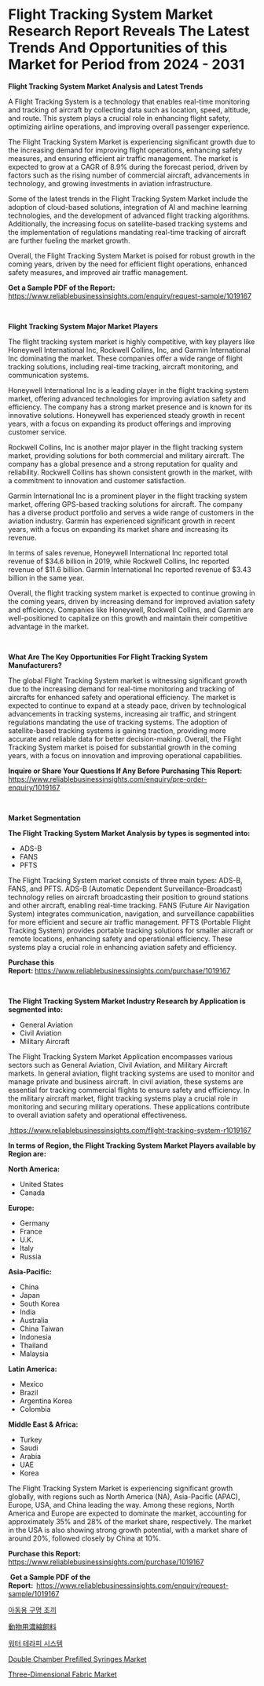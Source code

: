 <p><h1>Flight Tracking System Market Research Report Reveals The Latest Trends And Opportunities of this Market for Period from 2024 - 2031</h1></p><p><strong>Flight Tracking System Market Analysis and Latest Trends</strong></p>
<p><p>A Flight Tracking System is a technology that enables real-time monitoring and tracking of aircraft by collecting data such as location, speed, altitude, and route. This system plays a crucial role in enhancing flight safety, optimizing airline operations, and improving overall passenger experience.</p><p>The Flight Tracking System Market is experiencing significant growth due to the increasing demand for improving flight operations, enhancing safety measures, and ensuring efficient air traffic management. The market is expected to grow at a CAGR of 8.9% during the forecast period, driven by factors such as the rising number of commercial aircraft, advancements in technology, and growing investments in aviation infrastructure.</p><p>Some of the latest trends in the Flight Tracking System Market include the adoption of cloud-based solutions, integration of AI and machine learning technologies, and the development of advanced flight tracking algorithms. Additionally, the increasing focus on satellite-based tracking systems and the implementation of regulations mandating real-time tracking of aircraft are further fueling the market growth.</p><p>Overall, the Flight Tracking System Market is poised for robust growth in the coming years, driven by the need for efficient flight operations, enhanced safety measures, and improved air traffic management.</p></p>
<p><strong>Get a Sample PDF of the Report:&nbsp;</strong> <a href="https://www.reliablebusinessinsights.com/enquiry/request-sample/1019167">https://www.reliablebusinessinsights.com/enquiry/request-sample/1019167</a></p>
<p>&nbsp;</p>
<p><strong>Flight Tracking System Major Market Players</strong></p>
<p><p>The flight tracking system market is highly competitive, with key players like Honeywell International Inc, Rockwell Collins, Inc, and Garmin International Inc dominating the market. These companies offer a wide range of flight tracking solutions, including real-time tracking, aircraft monitoring, and communication systems.</p><p>Honeywell International Inc is a leading player in the flight tracking system market, offering advanced technologies for improving aviation safety and efficiency. The company has a strong market presence and is known for its innovative solutions. Honeywell has experienced steady growth in recent years, with a focus on expanding its product offerings and improving customer service.</p><p>Rockwell Collins, Inc is another major player in the flight tracking system market, providing solutions for both commercial and military aircraft. The company has a global presence and a strong reputation for quality and reliability. Rockwell Collins has shown consistent growth in the market, with a commitment to innovation and customer satisfaction.</p><p>Garmin International Inc is a prominent player in the flight tracking system market, offering GPS-based tracking solutions for aircraft. The company has a diverse product portfolio and serves a wide range of customers in the aviation industry. Garmin has experienced significant growth in recent years, with a focus on expanding its market share and increasing its revenue.</p><p>In terms of sales revenue, Honeywell International Inc reported total revenue of $34.6 billion in 2019, while Rockwell Collins, Inc reported revenue of $11.6 billion. Garmin International Inc reported revenue of $3.43 billion in the same year.</p><p>Overall, the flight tracking system market is expected to continue growing in the coming years, driven by increasing demand for improved aviation safety and efficiency. Companies like Honeywell, Rockwell Collins, and Garmin are well-positioned to capitalize on this growth and maintain their competitive advantage in the market.</p></p>
<p>&nbsp;</p>
<p><strong>What Are The Key Opportunities For Flight Tracking System Manufacturers?</strong></p>
<p><p>The global Flight Tracking System market is witnessing significant growth due to the increasing demand for real-time monitoring and tracking of aircrafts for enhanced safety and operational efficiency. The market is expected to continue to expand at a steady pace, driven by technological advancements in tracking systems, increasing air traffic, and stringent regulations mandating the use of tracking systems. The adoption of satellite-based tracking systems is gaining traction, providing more accurate and reliable data for better decision-making. Overall, the Flight Tracking System market is poised for substantial growth in the coming years, with a focus on innovation and improving operational capabilities.</p></p>
<p><strong>Inquire or Share Your Questions If Any Before Purchasing This Report:</strong> <a href="https://www.reliablebusinessinsights.com/enquiry/pre-order-enquiry/1019167">https://www.reliablebusinessinsights.com/enquiry/pre-order-enquiry/1019167</a></p>
<p>&nbsp;</p>
<p><strong>Market Segmentation</strong></p>
<p><strong>The Flight Tracking System Market Analysis by types is segmented into:</strong></p>
<p><ul><li>ADS-B</li><li>FANS</li><li>PFTS</li></ul></p>
<p><p>The Flight Tracking System market consists of three main types: ADS-B, FANS, and PFTS. ADS-B (Automatic Dependent Surveillance-Broadcast) technology relies on aircraft broadcasting their position to ground stations and other aircraft, enabling real-time tracking. FANS (Future Air Navigation System) integrates communication, navigation, and surveillance capabilities for more efficient and secure air traffic management. PFTS (Portable Flight Tracking System) provides portable tracking solutions for smaller aircraft or remote locations, enhancing safety and operational efficiency. These systems play a crucial role in enhancing aviation safety and efficiency.</p></p>
<p><strong>Purchase this Report:&nbsp;</strong><a href="https://www.reliablebusinessinsights.com/purchase/1019167">https://www.reliablebusinessinsights.com/purchase/1019167</a></p>
<p>&nbsp;</p>
<p><strong>The Flight Tracking System Market Industry Research by Application is segmented into:</strong></p>
<p><ul><li>General Aviation</li><li>Civil Aviation</li><li>Military Aircraft</li></ul></p>
<p><p>The Flight Tracking System Market Application encompasses various sectors such as General Aviation, Civil Aviation, and Military Aircraft markets. In general aviation, flight tracking systems are used to monitor and manage private and business aircraft. In civil aviation, these systems are essential for tracking commercial flights to ensure safety and efficiency. In the military aircraft market, flight tracking systems play a crucial role in monitoring and securing military operations. These applications contribute to overall aviation safety and operational effectiveness.</p></p>
<p><a href="https://www.reliablebusinessinsights.com/flight-tracking-system-r1019167">&nbsp;https://www.reliablebusinessinsights.com/flight-tracking-system-r1019167</a></p>
<p><strong>In terms of Region, the Flight Tracking System Market Players available by Region are:</strong></p>
<p>
    <p> <strong> North America: </strong>
        <ul>
            <li>United States</li>
            <li>Canada</li>
        </ul>
        </p> 
    <p> <strong> Europe: </strong>
        <ul>
            <li>Germany</li>
            <li>France</li>
            <li>U.K.</li>
            <li>Italy</li>
            <li>Russia</li>
        </ul>
        </p> 
    <p> <strong> Asia-Pacific: </strong>
        <ul>
            <li>China</li>
            <li>Japan</li>
            <li>South Korea</li>
            <li>India</li>
            <li>Australia</li>
            <li>China Taiwan</li>
            <li>Indonesia</li>
            <li>Thailand</li>
            <li>Malaysia</li>
        </ul>
        </p> 
    <p> <strong> Latin America: </strong>
        <ul>
            <li>Mexico</li>
            <li>Brazil</li>
            <li>Argentina Korea</li>
            <li>Colombia</li>
        </ul>
        </p> 
    <p> <strong> Middle East & Africa: </strong>
        <ul>
            <li>Turkey</li>
            <li>Saudi</li>
            <li>Arabia</li>
            <li>UAE</li>
            <li>Korea</li>
        </ul>
    </p>
    </p>
<p><p>The Flight Tracking System Market is experiencing significant growth globally, with regions such as North America (NA), Asia-Pacific (APAC), Europe, USA, and China leading the way. Among these regions, North America and Europe are expected to dominate the market, accounting for approximately 35% and 28% of the market share, respectively. The market in the USA is also showing strong growth potential, with a market share of around 20%, followed closely by China at 10%.</p></p>
<p><strong>Purchase this Report: </strong><a href="https://www.reliablebusinessinsights.com/purchase/1019167">https://www.reliablebusinessinsights.com/purchase/1019167</a></p>
<p>&nbsp;<strong>Get a Sample PDF of the Report:&nbsp;&nbsp;</strong><a href="https://www.reliablebusinessinsights.com/enquiry/request-sample/1019167">https://www.reliablebusinessinsights.com/enquiry/request-sample/1019167</a></p>
<p><strong></strong></p>
<p><p><a href="https://github.com/fredrickeglers/Market-Research-Report-List-2/blob/main/1940417112776.md">아동용 구명 조끼</a></p><p><a href="https://github.com/jkjreqjscoxx7/Market-Research-Report-List-2/blob/main/7768866120767.md">動物用濃縮飼料</a></p><p><a href="https://github.com/RichardLueilwitz787/Market-Research-Report-List-2/blob/main/8817434112777.md">워터 테라피 시스템</a></p><p><a href="https://github.com/fiixsa/Market-Research-Report-List-3/blob/main/double-chamber-prefilled-syringes-market.md">Double Chamber Prefilled Syringes Market</a></p><p><a href="https://github.com/cecuraprangm/Market-Research-Report-List-3/blob/main/three-dimensional-fabric-market.md">Three-Dimensional Fabric Market</a></p></p>